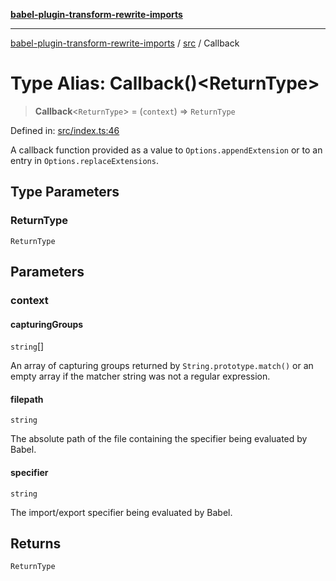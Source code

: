 [**babel-plugin-transform-rewrite-imports**](../../README.md)

***

[babel-plugin-transform-rewrite-imports](../../README.md) / [src](../README.md) / Callback

# Type Alias: Callback()\<ReturnType\>

> **Callback**\<`ReturnType`\> = (`context`) => `ReturnType`

Defined in: [src/index.ts:46](https://github.com/Xunnamius/babel-plugin-transform-rewrite-imports/blob/04cb03720cd5c4b4ccc3763758fd11307ea668ef/src/index.ts#L46)

A callback function provided as a value to `Options.appendExtension` or to an
entry in `Options.replaceExtensions`.

## Type Parameters

### ReturnType

`ReturnType`

## Parameters

### context

#### capturingGroups

`string`[]

An array of capturing groups returned by `String.prototype.match()` or an
empty array if the matcher string was not a regular expression.

#### filepath

`string`

The absolute path of the file containing the specifier being evaluated by
Babel.

#### specifier

`string`

The import/export specifier being evaluated by Babel.

## Returns

`ReturnType`
